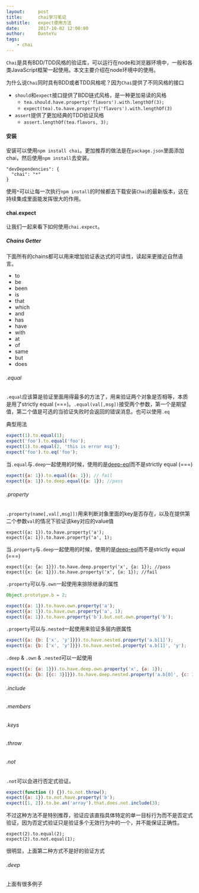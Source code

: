 ```yaml
---
layout:     post
title:      chai学习笔记
subtitle:   expect使用方法
date:       2017-10-02 12:00:00
author:     DanteYu
tags:
    - chai
---
```


`Chai`是具有BDD/TDD风格的验证库，可以运行在node和浏览器环境中，一般和各类JavaScript框架一起使用。本文主要介绍在node环境中的使用。

为什么说`Chai`同时具有BDD或者TDD风格呢？因为`Chai`提供了不同风格的接口
* `should`和`expect`接口提供了BDD链式风格，是一种更加易读的风格
  * `tea.should.have.property('flavors').with.lengthOf(3);`
  * `expect(tea).to.have.property('flavors').with.lengthOf(3)`
* `assert`提供了更加经典的TDD验证风格
  * `assert.lengthOf(tea.flavors, 3);`

#### 安装

安装可以使用`npm install chai`。更加推荐的做法是在`package.json`里面添加chai，然后使用`npm install`去安装。

```
"devDependencies": {
  "chai": "*"
}
```

使用`*`可以让每一次执行`npm install`的时候都去下载安装`Chai`的最新版本，这在持续集成里面能发挥很大的作用。

#### chai.expect

让我们一起来看下如何使用`chai.expect`。

##### Chains Getter

下面所有的chains都可以用来增加验证表达式的可读性，读起来更接近自然语言。

* to
* be
* been
* is
* that
* which
* and
* has
* have
* with
* at
* of
* same
* but
* does

###### .equal
`.equal`应该算是验证里面用得最多的方法了，用来验证两个对象是否相等，本质是用了strictly equal (===)。`.equal(val[,msg])`接受两个参数，第一个是期望值，第二个值是可选的当验证失败时会返回的错误消息。也可以使用`.eq`

典型用法
```js
expect(1).to.equal(1);
expect('foo').to.equal('foo');
expect(1).to.equal(2, 'this is error msg');
expect('foo').to.eq('foo');
```
当`.equal`与`.deep`一起使用的时候，使用的是[deep-eql](https://github.com/chaijs/deep-eql)而不是strictly equal (===)

```js
expect({a: 1}).to.equal({a: 1}); // fail
expect({a: 1}).to.deep.equal({a: 1}); //pass
```

###### .property
`.property(name[,val[,msg]])`用来判断对象里面的key是否存在，以及在提供第二个参数`val`的情况下验证该key对应的value值

```
expect({a: 1}).to.have.property('a');
expect({a: 1}).to.have.property('a', 1);

```

当`.property`与`.deep`一起使用的时候，使用的是[deep-eql](https://github.com/chaijs/deep-eql)而不是strictly equal (===)

```
expect({x: {a: 1}}).to.have.deep.property('x', {a: 1}); //pass
expect({x: {a: 1}}).to.have.property('x', {a: 1}); //fail
```
`.property`可以与`.own`一起使用来排除继承的属性

```js
Object.prototype.b = 2;

expect({a: 1}).to.have.own.property('a');
expect({a: 1}).to.have.own.property('a', 1);
expect({a: 1}).to.have.property('b').but.not.own.property('b');
```

`.property`可以与`.nested`一起使用来验证多层内嵌属性

```js
expect({a: {b: ['x', 'y']}}).to.have.nested.property('a.b[1]');
expect({a: {b: ['x', 'y']}}).to.have.nested.property('a.b[1]', 'y');
```
`.deep` & `.own` & `.nested`可以一起使用

```js
expect({x: {a: 1}}).to.have.deep.own.property('x', {a: 1});
expect({a: {b: [{c: 3}]}}).to.have.deep.nested.property('a.b[0]', {c: 3});
```

###### .include
###### .members
###### .keys
###### .throw

###### .not

`.not`可以会进行否定式验证。

```js
expect(function () {}).to.not.throw();
expect({a: 1}).to.not.have.property('b');
expect([1, 2]).to.be.an('array').that.does.not.include(3);
```

不过这种方法不是特别推荐，验证应该直指具体特定的单一目标行为而不是否定式验证，因为否定式验证只是验证多个无效行为中的一个，并不能保证正确性。

```
expect(2).to.equal(2);
expect(2).to.not.equal(1);
```
很明显，上面第二种方式不是好的验证方式

###### .deep
上面有很多例子
